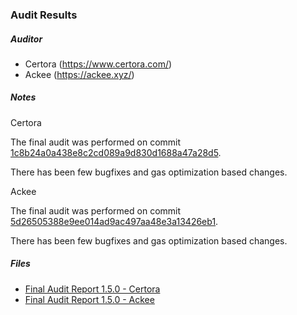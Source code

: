 ### Audit Results

##### Auditor

-   Certora (https://www.certora.com/)
-   Ackee (https://ackee.xyz/)

##### Notes

Certora

The final audit was performed on commit [1c8b24a0a438e8c2cd089a9d830d1688a47a28d5](https://github.com/safe-global/safe-smart-account/tree/1c8b24a0a438e8c2cd089a9d830d1688a47a28d5).

There has been few bugfixes and gas optimization based changes.

Ackee

The final audit was performed on commit [5d26505388e9ee014ad9ac497aa48e3a13426eb1](https://github.com/safe-global/safe-smart-account/tree/5d26505388e9ee014ad9ac497aa48e3a13426eb1).

There has been few bugfixes and gas optimization based changes.

##### Files

-   [Final Audit Report 1.5.0 - Certora](Safe_Audit_Report_1_5_0_Certora.pdf)
-   [Final Audit Report 1.5.0 - Ackee](Safe_Audit_Report_1_5_0_Ackee.pdf)
